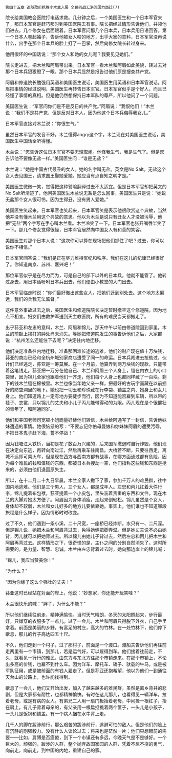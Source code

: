     第四十五章 追随政府携稚小木兰入蜀 全民抗战汇洪流国力西迁(7) 

   院长给美国教会医院打电话求救。几分钟之后，一个美国医生和一个日本军官来了，那日本军官是赶巧那时到美国医院去有事。院长把经过情形告诉他们，并领他们进去，几个修女在后面跟着。日本军官问那几个日本兵，日本兵用日语回答。第一个日本人卷起袖子，告诉他被女人咬的地方，出乎大家的意料，日本军官没再说什么，出手在那个日本兵的脸上打了一巴掌，然后向修女院长转过身来。

   他用很坏的中国话说：“那个女人和她的女儿呢？我要见见她们。”

   院长走进去，把木兰和阿眉带出来。日本军官一看木兰和阿眉如此美貌，转过去对那个日本兵狠狠瞪了一眼。那个日本兵显然是报告过他们原是搜查共产党。

   阿眉和修道院长勉强用英语和美国医生说话，美国医生用英语和日本军官说话。阿眉把事情的经过说明，美国医生再转告日本军官。日本军官似乎是个好人，而且已经懂了事情的真相。但是他仍然想保持日本军队的尊严，所以他问了一个问题。

   美国医生说：“军官问你们是不是反日的共产党。”阿眉说：“我恨他们！”木兰说：“我们不是共产党，但是反对日本人，因为他这个日本兵侮辱我女儿。”

   日本军官直接对木兰说：“你很生气。”

   虽然日本军官的发音不好，木兰懂得angry这个字，木兰现在对美国医生说话，美国医生中国话全听得懂。

   木兰说：“您告诉这位日本军官不要无理取闹。他怪我生气，我是生气了。但是您告诉他不要像无盐一样。”美国医生问：“谁是无盐？”

   木兰说：“她是中国古代最丑的女人。她的名字叫无盐。英文是No Salt。无盐这个女人去见国王，请求国王娶她爱她。她应当有点自知之明才是。”

   美国医生微微一笑，觉得把这种譬喻翻译过去不太适宜。但是日本军官却把英文的No Salt听清楚了，他问美国医生木兰说无盐是怎么回事，美国医生只是说：“她说无盐那个女人很可怜。因为生得丑，没有男人爱她。”

   美国医生笑起来，日本军官也笑起来，日本军官笑是表示他很欣赏这个典故，当然他并没有懂木兰用这个典故的意思。他以为木兰是说只有丑女人才没被污辱，他把“无盐”两个字写在手心叫木兰看。木兰冷笑了一下。日本军官也张开嘴唇半笑了一下。那几个修女觉得很怪，日本军官居然向中国女人有和善的笑容。

   美国医生对那个日本人说：“这次你可以算在现场把他们抓住了吧？过去，你可以说你不相信。”

   日本军官回答说：“我们是正在尽力维持军纪和秩序。我们在这儿的纪律已经很好了。你知道南京、苏州、嘉兴吧！”

   那位军官似乎是在尽力而为，可是自己的部下以外的日本兵，他就不能管了。他转过身去，用日本话吩咐日本兵出去，他们便由小教堂的大门出去。

   日本军官临走时说：“你们最好撤出这些女人，把她们迁到别处去。这个地方太偏远，我们的兵我无法监督。”

   这件意外事故过去之后，美国医生和修道院院长决定暂时撤空这个修道院，因为地点不相宜。妇女们由救护军送到天主教医院，所有的难民当天都搬走了。

   出乎荪亚和左忠的意料，木兰、阿眉和锦儿，那天中午以前由修道院回到家里。木兰的前额上挨打的肿处尚未消失。等她把修道院发生的事告诉他们之后，大家都说：“杭州怎么还能住下去呢？”决定往内地迁移。

   他们决定准备往内地迁移，准备那困难长途的逃难。他们的财产现在值十万块钱，荪亚的商店已经和全杭州城别家商店遭受了同一的命运。日本兵闯进去抢劫过，伙计们已经逃走，荪亚是一筹莫展。在一个月前，他算弄到两万块钱的现款，只能带着这笔钱走。荪亚把一万分在他自己、木兰和阿眉三个人身上，缝在内衣上的小口袋里，因为锦儿全家也跟着他们一齐走，他们每个人身上也都同样藏了一百块。剩下的钱木兰缝在棉被里。木兰也像当年她父亲一样，把最好的古玩字画藏在以前掘好的防空洞里的地下。她也把一切玉和珍珠藏在行李袋、铺盖之内、她身上和女儿身上。他们知道路上一定有地方要徒步而行，因为不知道能否雇到车辆，所以带的毯子、衣裳，只以锦儿的丈夫和小儿子丙儿能带得动的为限。丙儿现在是个很健壮的青年了，和阿通同岁。

   他们和美国老师司宽顿小姐商量好替他们转信，木兰给阿通写了一封信，告诉他妹妹遭遇的事情。她很恼怒的写：“不要忘记你伯母曼娘和你妹妹阿眉的遭受污辱，不把日本鬼子赶下海，誓不停战！”

   因为钱塘江大铁桥，当初是花了数百万兴建的，后来国军撤退时自行炸毁，他们现在决定向东逃，再转向南过江，然后再乘车往南昌。大桥若不断，只要往西走，离城不远即可乘火车，但是现在西方与西南方都有战事，在哪方面通过都有危险，因为每个难民的钱和值钱的东西，都被日本兵搜劫一空，他们指称这些钱和东西是抢来的，必须由他们退回原失主。

   所以，在十二月二十九日早晨，木兰全家人撇下了家，参加千万人的难民群，往中国内地逃难。他们是三个男人，三个女人，都是成年人。左忠和丙儿扛着大件行李，锦儿提着布包袱，荪亚提着一个小皮包，里头装着贵重的东西和文件。现在木兰的大脚对她太方便了。阿眉因为身体消瘦，走起来倒轻松。锦儿虽然是个女人，身体却不软弱，木兰和女儿好多的地方儿要依靠她。事实上，他们谁也不知道哪段旅程是什么样子，因为情形时时改变。

   过了不久，他们遇到一条小溪，二十尺宽，一座桥已经炸断。水只有一、二尺深。但是锦儿说，她把木兰和阿眉背过去，免得她俩把脚弄湿。但是她丈夫说不必由她背，丙儿就可以把她背过去。所以锦儿由她儿子背过去，然后左忠和丙儿把木兰和阿眉再背过去。这样情形之下，很奇怪的是，主仆之间的分别自然消失了。这时所需要的，是力量、智慧、忠诚。木兰由左忠背着过去时，她向那边岸上的锦儿喊：

   “锦儿，我应当赞美你！”

   “为什么？”

   “因为你嫁了这么个强壮的丈夫！”

   荪亚这时已经站在对面的岸上，他说：“妙想家，你还能开玩笑哇？”

   木兰很快乐的喊：“胖子，为什么不能？”

   所以他们继续往前走，精神满愉快。当时天气晴朗，冬天的太阳照起来，步行最好，只嫌穿的衣服多了一点儿。过了一会儿，木兰和阿眉只得脱下外衣，自己手里拿着。前面是美丽的乡野，有富足的村庄，高大的竹林。在一处竹林下，他们停下歇息，那儿的竹子高达四五十尺。

   不久，他们走到一个村子，过了那村子，前面是一个渡口。渡船夫告诉他们再往前走两里有一个市镇，到那儿，若是运气好，可以雇得到车。他们接着往前走，不久，就看见一行行的难民，由东方与东北方往那个市镇走来。在那个市镇上，不论出多高的价钱，也雇不到什么车。因为洋车、摩托车、轿子、驮载的牛马，或是被军队征用，或是被前面的有钱人雇走了。但是荪亚还抱希望，他以为他们一到通往天台山的公路上，也许能找得到。

   歇息了一会儿，他们又开始出发，加入了越来越多的难民群，虽然是离乡背井的悲剧，但是大家都有耐性，也都精神愉快。有时在这儿那儿，也看得见一辆洋车，拉着老母，或是有病的女人。有弟兄二人用一扇门板抬着老母，中间拴一根杠子，抬在肩上。有儿子背着母亲的，有父亲用一根扁担挑着两个筐子，一头儿是小孩子，一头儿是饭锅和铺盖。有一个病人捆在水牛背上走。

   几千人的脚在跋涉前行，那么艰苦的跋涉前行，逃避可怕的敌人。但是他们的脸上有沉静的刚强毅力。没有什么人谈论过去；将来也是茫然一片；他们只想眼前的需要——比如，肩膊是否疲倦，到下一个市镇还有多远，今晚天气是不是够好。一个巨大的，顽强的，跋涉的人群，整个抛弃故国家园的人群，凭着不屈不挠的勇气，向前走，向前走，到中国的内地，重建自己的家。

